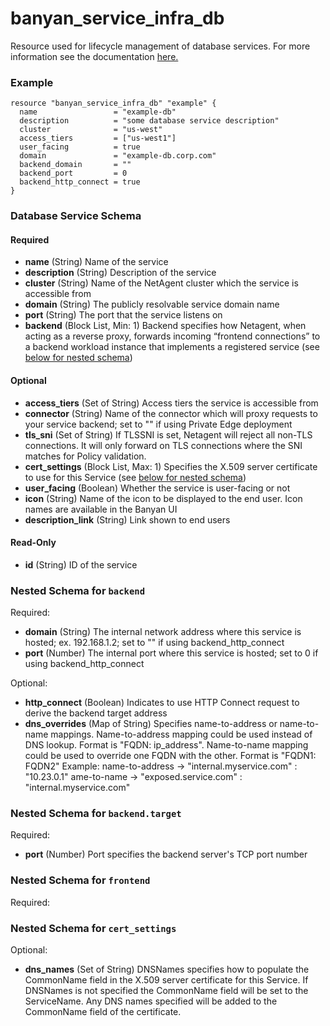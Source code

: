 # banyan_service_infra_db

Resource used for lifecycle management of database services. For more information see the documentation [here.](https://docs.banyansecurity.io/docs/feature-guides/infrastructure/databases/)

### Example
```hcl
resource "banyan_service_infra_db" "example" {
  name                 = "example-db"
  description          = "some database service description"
  cluster              = "us-west"
  access_tiers         = ["us-west1"]
  user_facing          = true
  domain               = "example-db.corp.com"
  backend_domain       = ""
  backend_port         = 0
  backend_http_connect = true
}
```
### Database Service Schema
#### Required
- **name** (String) Name of the service
- **description** (String) Description of the service
- **cluster** (String) Name of the NetAgent cluster which the service is accessible from
- **domain** (String) The publicly resolvable service domain name
- **port** (String) The port that the service listens on
- **backend** (Block List, Min: 1) Backend specifies how Netagent, when acting as a reverse proxy, forwards incoming “frontend connections” to a backend workload instance that implements a registered service (see [below for nested schema](#nestedblock--backend))

#### Optional
- **access_tiers** (Set of String) Access tiers the service is accessible from
- **connector** (String) Name of the connector which will proxy requests to your service backend; set to "" if using Private Edge deployment
- **tls_sni** (Set of String) If TLSSNI is set, Netagent will reject all non-TLS connections. It will only forward on TLS connections where the SNI matches for Policy validation.
- **cert_settings** (Block List, Max: 1) Specifies the X.509 server certificate to use for this Service (see [below for nested schema](#nestedblock--cert_settings))
- **user_facing** (Boolean) Whether the service is user-facing or not
- **icon** (String) Name of the icon to be displayed to the end user. Icon names are available in the Banyan UI
- **description_link** (String) Link shown to end users

#### Read-Only
- **id** (String) ID of the service

<a id="nestedblock--backend"></a>
### Nested Schema for `backend`

Required:

- **domain** (String) The internal network address where this service is hosted; ex. 192.168.1.2; set to "" if using backend_http_connect
- **port** (Number) The internal port where this service is hosted; set to 0 if using backend_http_connect

Optional:

- **http_connect** (Boolean) Indicates to use HTTP Connect request to derive the backend target address
- **dns_overrides** (Map of String) Specifies name-to-address or name-to-name mappings.
  Name-to-address mapping could be used instead of DNS lookup. Format is "FQDN: ip_address".
  Name-to-name mapping could be used to override one FQDN with the other. Format is "FQDN1: FQDN2"
  Example: name-to-address -> "internal.myservice.com" : "10.23.0.1"
  ame-to-name    ->    "exposed.service.com" : "internal.myservice.com"

<a id="nestedblock--backend--target"></a>
### Nested Schema for `backend.target`

Required:

- **port** (Number) Port specifies the backend server's TCP port number


<a id="nestedblock--frontend"></a>
### Nested Schema for `frontend`

Required:


<a id="nestedblock--cert_settings"></a>
### Nested Schema for `cert_settings`

Optional:

- **dns_names** (Set of String) DNSNames specifies how to populate the CommonName field in the X.509
  server certificate for this Service. If DNSNames is not specified the
  CommonName field will be set to the ServiceName. Any DNS names specified will be added to the CommonName field of the certificate.
